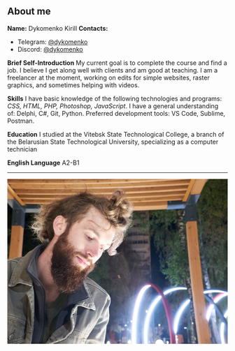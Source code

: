 ## About me

**Name:**
Dykomenko Kirill
**Contacts:**
- Telegram: [@dykomenko](https://t.me/dykomenko) 
- Discord: [@dykomenko](https://discordapp.com/users/242366551041245185)

**Brief Self-Introduction**
My current goal is to complete the course and find a job.
I believe I get along well with clients and am good at teaching.
I am a freelancer at the moment, working on edits for simple websites, raster graphics, and sometimes helping with videos.

**Skills**
I have basic knowledge of the following technologies and programs: *CSS, HTML, PHP, Photoshop, JavaScript*.
I have a general understanding of: Delphi, C#, Git, Python.
Preferred development tools: VS Code, Sublime, Postman.

**Education**
I studied at the Vitebsk State Technological College, a branch of the Belarusian State Technological University, specializing as a computer technician

**English Language**
A2-B1

---
![Photo](photo.jpg)
